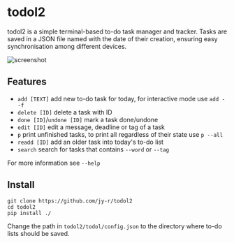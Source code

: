 # todol2


todol2 is a simple terminal-based to-do task manager and tracker. 
Tasks are saved in a JSON file named with the date of their creation, ensuring easy synchronisation among different devices.

![screenshot](https://user-images.githubusercontent.com/23253593/123917586-4070a780-d983-11eb-8b28-0141098117d1.png)

## Features

- `add [TEXT]` add new to-do task for today, for interactive mode use `add --f`
- `delete [ID]` delete a task with ID
- `done [ID]`/`undone [ID]` mark a task done/undone
- `edit [ID]` edit a message, deadline or tag of a task
- `p` print unfinished tasks, to print all regardless of their state use `p --all`
- `readd [ID]` add an older task into today's to-do list
- `search` search for tasks that contains `--word` or `--tag`
 
For more information see `--help` 

## Install 

```
git clone https://github.com/jy-r/todol2
cd todol2
pip install ./
```

Change the path in `todol2/todol/config.json` to the directory where to-do lists should be saved.
